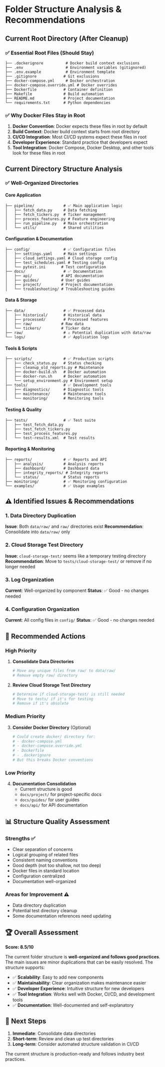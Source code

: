 # Folder Structure Analysis & Recommendations

## Current Root Directory (After Cleanup)

### ✅ **Essential Root Files** (Should Stay)
```
├── .dockerignore          # Docker build context exclusions
├── .env                   # Environment variables (gitignored)
├── .env.example           # Environment template
├── .gitignore            # Git exclusions
├── docker-compose.yml     # Docker orchestration
├── docker-compose.override.yml # Docker overrides
├── Dockerfile            # Container definition
├── Makefile              # Build automation
├── README.md             # Project documentation
└── requirements.txt      # Python dependencies
```

### ✅ **Why Docker Files Stay in Root**
1. **Docker Convention**: Docker expects these files in root by default
2. **Build Context**: Docker build context starts from root directory
3. **CI/CD Integration**: Most CI/CD systems expect these files in root
4. **Developer Experience**: Standard practice that developers expect
5. **Tool Integration**: Docker Compose, Docker Desktop, and other tools look for these files in root

## Current Directory Structure Analysis

### ✅ **Well-Organized Directories**

#### **Core Application**
```
├── pipeline/             # ✅ Main application logic
│   ├── fetch_data.py     # Data fetching
│   ├── fetch_tickers.py  # Ticker management
│   ├── process_features.py # Feature engineering
│   ├── run_pipeline.py   # Main orchestration
│   └── utils/            # Shared utilities
```

#### **Configuration & Documentation**
```
├── config/               # ✅ Configuration files
│   ├── settings.yaml     # Main settings
│   ├── cloud_settings.yaml # Cloud storage config
│   ├── test_schedules.yaml # Testing config
│   └── pytest.ini       # Test configuration
├── docs/                 # ✅ Documentation
│   ├── api/             # API documentation
│   ├── guides/          # User guides
│   ├── project/         # Project documentation
│   └── troubleshooting/ # Troubleshooting guides
```

#### **Data & Storage**
```
├── data/                 # ✅ Processed data
│   ├── historical/       # Historical data
│   ├── processed/        # Processed features
│   ├── raw/             # Raw data
│   └── tickers/         # Ticker data
├── raw/                  # ⚠️ Potential duplication with data/raw
└── logs/                 # ✅ Application logs
```

#### **Tools & Scripts**
```
├── scripts/              # ✅ Production scripts
│   ├── check_status.py   # Status checking
│   ├── cleanup_old_reports.py # Maintenance
│   ├── docker-build.sh   # Docker automation
│   ├── docker-run.sh     # Docker automation
│   └── setup_environment.py # Environment setup
├── tools/                # ✅ Development tools
│   ├── diagnostics/      # Diagnostic tools
│   ├── maintenance/      # Maintenance tools
│   └── monitoring/       # Monitoring tools
```

#### **Testing & Quality**
```
├── tests/                # ✅ Test suite
│   ├── test_fetch_data.py
│   ├── test_fetch_tickers.py
│   ├── test_process_features.py
│   └── test-results.xml  # Test results
```

#### **Reporting & Monitoring**
```
├── reports/              # ✅ Reports and API
│   ├── analysis/         # Analysis reports
│   ├── dashboard/        # Dashboard data
│   ├── integrity_reports/ # Integrity reports
│   └── status/           # Status reports
├── monitoring/           # ✅ Monitoring configuration
└── examples/             # ✅ Usage examples
```

## ⚠️ **Identified Issues & Recommendations**

### 1. **Data Directory Duplication**
**Issue**: Both `data/raw/` and `raw/` directories exist
**Recommendation**: Consolidate into `data/raw/` only

### 2. **Cloud Storage Test Directory**
**Issue**: `cloud-storage-test/` seems like a temporary testing directory
**Recommendation**: Move to `tests/cloud-storage-test/` or remove if no longer needed

### 3. **Log Organization**
**Current**: Well-organized by component
**Status**: ✅ Good - no changes needed

### 4. **Configuration Organization**
**Current**: All config files in `config/`
**Status**: ✅ Good - no changes needed

## 🎯 **Recommended Actions**

### **High Priority**
1. **Consolidate Data Directories**
   ```bash
   # Move any unique files from raw/ to data/raw/
   # Remove empty raw/ directory
   ```

2. **Review Cloud Storage Test Directory**
   ```bash
   # Determine if cloud-storage-test/ is still needed
   # Move to tests/ if it's for testing
   # Remove if it's obsolete
   ```

### **Medium Priority**
3. **Consider Docker Directory** (Optional)
   ```bash
   # Could create docker/ directory for:
   # - docker-compose.yml
   # - docker-compose.override.yml
   # - Dockerfile
   # - .dockerignore
   # But this breaks Docker conventions
   ```

### **Low Priority**
4. **Documentation Consolidation**
   - Current structure is good
   - `docs/project/` for project-specific docs
   - `docs/guides/` for user guides
   - `docs/api/` for API documentation

## 📊 **Structure Quality Assessment**

### **Strengths** ✅
- Clear separation of concerns
- Logical grouping of related files
- Consistent naming conventions
- Good depth (not too shallow, not too deep)
- Docker files in standard location
- Configuration centralized
- Documentation well-organized

### **Areas for Improvement** ⚠️
- Data directory duplication
- Potential test directory cleanup
- Some documentation references need updating

## 🏆 **Overall Assessment**

**Score: 8.5/10**

The current folder structure is **well-organized and follows good practices**. The main issues are minor duplications that can be easily resolved. The structure supports:

- ✅ **Scalability**: Easy to add new components
- ✅ **Maintainability**: Clear organization makes maintenance easier
- ✅ **Developer Experience**: Intuitive structure for new developers
- ✅ **Tool Integration**: Works well with Docker, CI/CD, and development tools
- ✅ **Documentation**: Well-documented and self-explanatory

## 🚀 **Next Steps**

1. **Immediate**: Consolidate data directories
2. **Short-term**: Review and clean up test directories
3. **Long-term**: Consider automated structure validation in CI/CD

The current structure is production-ready and follows industry best practices. 
